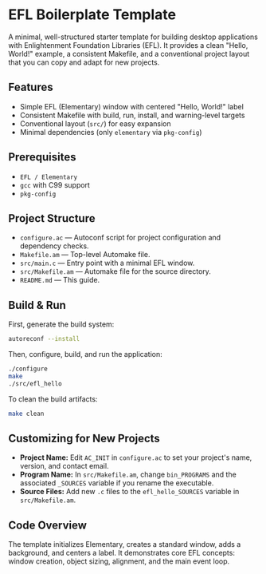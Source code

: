 # EFL Boilerplate Template

A minimal, well-structured starter template for building desktop applications with Enlightenment Foundation Libraries (EFL). It provides a clean "Hello, World!" example, a consistent Makefile, and a conventional project layout that you can copy and adapt for new projects.

## Features

- Simple EFL (Elementary) window with centered "Hello, World!" label
- Consistent Makefile with build, run, install, and warning-level targets
- Conventional layout (`src/`) for easy expansion
- Minimal dependencies (only `elementary` via `pkg-config`)

## Prerequisites

- `EFL / Elementary`
- `gcc` with C99 support
- `pkg-config`

## Project Structure

- `configure.ac` — Autoconf script for project configuration and dependency checks.
- `Makefile.am` — Top-level Automake file.
- `src/main.c` — Entry point with a minimal EFL window.
- `src/Makefile.am` — Automake file for the source directory.
- `README.md` — This guide.

## Build & Run

First, generate the build system:

```bash
autoreconf --install
```

Then, configure, build, and run the application:

```bash
./configure
make
./src/efl_hello
```

To clean the build artifacts:

```bash
make clean
```

## Customizing for New Projects

- **Project Name:** Edit `AC_INIT` in `configure.ac` to set your project's name, version, and contact email.
- **Program Name:** In `src/Makefile.am`, change `bin_PROGRAMS` and the associated `_SOURCES` variable if you rename the executable.
- **Source Files:** Add new `.c` files to the `efl_hello_SOURCES` variable in `src/Makefile.am`.

## Code Overview

The template initializes Elementary, creates a standard window, adds a background, and centers a label.
It demonstrates core EFL concepts: window creation, object sizing, alignment, and the main event loop.
